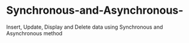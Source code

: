 # Synchronous-and-Asynchronous-
Insert, Update, Display and Delete data using Synchronous and Asynchronous method
